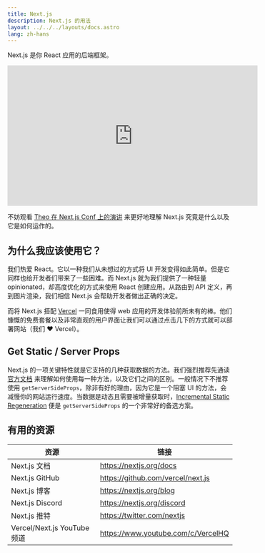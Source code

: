 ```yaml
---
title: Next.js
description: Next.js 的用法
layout: ../../../layouts/docs.astro
lang: zh-hans
---
```


Next.js 是你 React 应用的后端框架。

<div class="embed">
<iframe width="560" height="315" src="https://www.youtube.com/embed/W4UhNo3HAMw" title="Next.js is a backend framework" frameborder="0" allow="accelerometer; autoplay; clipboard-write; encrypted-media; gyroscope; picture-in-picture" allowfullscreen></iframe>
</div>

不妨观看 [Theo 在 Next.js Conf 上的演讲](https://www.youtube.com/watch?v=W4UhNo3HAMw) 来更好地理解 Next.js 究竟是什么以及它是如何运作的。</p>

## 为什么我应该使用它？

我们热爱 React。它以一种我们从未想过的方式将 UI 开发变得如此简单。但是它同样也给开发者们带来了一些困难。而 Next.js 就为我们提供了一种轻量 opinionated，却高度优化的方式来使用 React 创建应用。从路由到 API 定义，再到图片渲染，我们相信 Next.js 会帮助开发者做出正确的决定。

而将 Next.js 搭配 [Vercel](https://vercel.com/) 一同食用使得 web 应用的开发体验前所未有的棒。他们慷慨的免费套餐以及非常直观的用户界面让我们可以通过点击几下的方式就可以部署网站（我们 ❤️ Vercel）。

## Get Static / Server Props

Next.js 的一项关键特性就是它支持的几种获取数据的方法。我们强烈推荐先通读 [官方文档](https://nextjs.org/docs/basic-features/data-fetching) 来理解如何使用每一种方法，以及它们之间的区别。一般情况下不推荐使用 `getServerSideProps`，除非有好的理由，因为它是一个阻塞 UI 的方法，会减慢你的网站运行速度。当数据是动态且需要被增量获取时，[Incremental Static Regeneration](https://nextjs.org/docs/basic-features/data-fetching/incremental-static-regeneration) 便是 `getServerSideProps` 的一个非常好的备选方案。

## 有用的资源

| 资源                        | 链接                               |
| --------------------------- | ---------------------------------- |
| Next.js 文档                | https://nextjs.org/docs            |
| Next.js GitHub              | https://github.com/vercel/next.js  |
| Next.js 博客                | https://nextjs.org/blog            |
| Next.js Discord             | https://nextjs.org/discord         |
| Next.js 推特                | https://twitter.com/nextjs         |
| Vercel/Next.js YouTube 频道 | https://www.youtube.com/c/VercelHQ |
